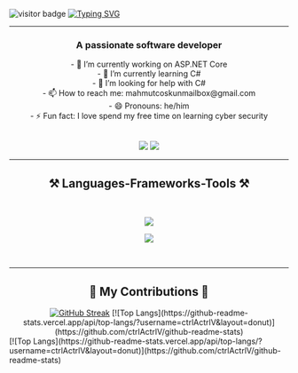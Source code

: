 ![visitor badge](https://visitor-badge.laobi.icu/badge?page_id=jwenjian.visitor-badge)
<a href="https://git.io/typing-svg"><img src="https://readme-typing-svg.demolab.com?font=Roboto&size=40&pause=1000&center=true&vCenter=true&random=false&width=1000&height=100&lines=Hi+There+👋;I'm+Mahmut!" alt="Typing SVG" /></a>
<hr>
</hr>
<p>
  <h3 align=center>
    A passionate software developer
  </h3>
  <div align=center>
    - 🔭 I’m currently working on ASP.NET Core
  </div>
  <div align=center>
    - 🌱 I’m currently learning C#
  </div>
  <div align=center>
    - 🤔 I’m looking for help with C#
  </div>
  <div align=center>
    - 📫 How to reach me: mahmutcoskunmailbox@gmail.com
  </div>
  <div align=center>
    - 😄 Pronouns: he/him
  </div>
  <div align=center>
    - ⚡ Fun fact: I love spend my free time on learning cyber security
  </div>
  <br>
</p>
<div align=center>
  <img src="https://img.shields.io/badge/Gmail-D14836?style=for-the-badge&logo=gmail&logoColor=white" />

  <img src="https://img.shields.io/badge/LinkedIn-0077B5?style=for-the-badge&logo=linkedin&logoColor=white"/>
</div>
<hr>
</hr>
<h2 align=center>
    ⚒️ Languages-Frameworks-Tools ⚒️
  </h2>
  <br>
<p align="center">
  <a href="https://skillicons.dev">
    <img src="https://skillicons.dev/icons?i=js,html,css,cs,dotnet,git,github" />
  </a>
</p>
<p align="center">
  <a href="https://skillicons.dev">
    <img src="https://skillicons.dev/icons?i=py,raspberrypi,tensorflow,unity,unreal,visualstudio,vscode,wordpress" />
  </a>
</p>
<br>
<hr>
</hr>
  <h2 align=center>
    🐍 My Contributions 🐍
  </h2>
    <div align=center>

  </div>
  <div align=center>
        <a href="https://git.io/streak-stats"><img src="https://streak-stats.demolab.com?user=ctrlActrlV&theme=transparent&border_radius=9" alt="GitHub Streak" /></a>
[![Top Langs](https://github-readme-stats.vercel.app/api/top-langs/?username=ctrlActrlV&layout=donut)](https://github.com/ctrlActrlV/github-readme-stats)

  </div>
[![Top Langs](https://github-readme-stats.vercel.app/api/top-langs/?username=ctrlActrlV&layout=donut)](https://github.com/ctrlActrlV/github-readme-stats)


  

<!--
**ctrlActrlV/ctrlActrlV** is a ✨ _special_ ✨ repository because its `README.md` (this file) appears on your GitHub profile.

Here are some ideas to get you started:

[![Anurag's GitHub stats](https://github-readme-stats.vercel.app/api?username=ctrlActrlV)](https://github.com/ctrlActrlV/github-readme-stats)


<div>
  <a href="https://github.com/anuraghazra/github-readme-stats">
  <img align="center" src="https://github-readme-stats.vercel.app/api/pin/?username=anuraghazra&repo=github-readme-stats" />
</a>
<a href="https://github.com/anuraghazra/convoychat">
  <img align="center" src="https://github-readme-stats.vercel.app/api/pin/?username=anuraghazra&repo=convoychat" />
</a>
</div>

<div>
  <a href="https://github.com/anuraghazra/github-readme-stats">
  <img align="center" src="https://github-readme-stats.vercel.app/api/pin/?username=anuraghazra&repo=github-readme-stats" />
</a>
<a href="https://github.com/anuraghazra/convoychat">
  <img align="center" src="https://github-readme-stats.vercel.app/api/pin/?username=anuraghazra&repo=convoychat" />
</a>
</div>
<div>
    <a href="https://github.com/ctrlActrlV/github-readme-stats">
      <img align="center" src="https://github-readme-stats.vercel.app/api/pin/?username=ctrlActrlV&repo=github-readme-stats" />
    </a>
    <a href="https://github.com/ctrlActrlV/convoychat">
      <img align="center" src="https://github-readme-stats.vercel.app/api/pin/?username=ctrlActrlV&repo=convoychat" />
    </a>
</div>

[![GitHub Streak](https://streak-stats.demolab.com/?user=ctrlActrlV)](https://git.io/streak-stats)  


- 🔭 I’m currently working on ...
- 🌱 I’m currently learning ...
- 👯 I’m looking to collaborate on ...
- 🤔 I’m looking for help with ...
- 💬 Ask me about ...
- 📫 How to reach me: ...
- 😄 Pronouns: ...
- ⚡ Fun fact: ...

  [![My Skills](https://skillicons.dev/icons?i=js,html,css,cs,dotnet,git,github,py,raspberrypi,tensorflow,unity,unreal,visualstudio,vscode,wordpress)](https://skillicons.dev)


[![GitHub Streak](https://streak-stats.demolab.com/?user=DenverCoder1&theme=dark)](https://git.io/streak-stats)

[![My Skills](https://skillicons.dev/icons?i=js,html,css,cs,dotnet,git,github,py,raspberrypi,tensorflow,unity,unreal,visualstudio,vscode,wordpress)](https://skillicons.dev)

[![Typing SVG](https://readme-typing-svg.demolab.com/?lines=Hi+There;My+name+is+Mahmut)](https://git.io/typing-svg)
-->
